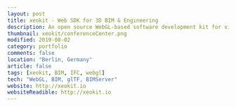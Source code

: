 ```yaml
---
layout: post
title: xeokit - Web SDK for 3D BIM & Engineering
description: An open source WebGL-based software development kit for viewing high-detail 3D BIM and CAD models in the browser. Get in touch for licensing, support, custom plugins and application development.
thumbnail: xeokit/conferenceCenter.png
modified: 2019-08-02
category: portfolio
comments: false
location: "Berlin, Germany"
article: false
tags: [xeokit, BIM, IFC, webgl]
tech: "WebGL, BIM, glTF, BIMServer"
website: http://xeokit.io
websiteReadible: http://xeokit.io
---
```



